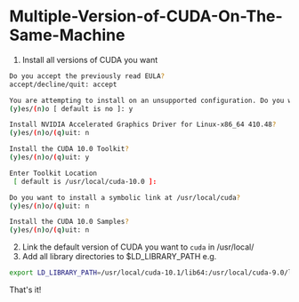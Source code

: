 # Multiple-Version-of-CUDA-On-The-Same-Machine
1. Install all versions of CUDA you want
```bash
Do you accept the previously read EULA?
accept/decline/quit: accept

You are attempting to install on an unsupported configuration. Do you wish to continue?
(y)es/(n)o [ default is no ]: y

Install NVIDIA Accelerated Graphics Driver for Linux-x86_64 410.48?
(y)es/(n)o/(q)uit: n

Install the CUDA 10.0 Toolkit?
(y)es/(n)o/(q)uit: y

Enter Toolkit Location
 [ default is /usr/local/cuda-10.0 ]:

Do you want to install a symbolic link at /usr/local/cuda?
(y)es/(n)o/(q)uit: n

Install the CUDA 10.0 Samples?
(y)es/(n)o/(q)uit: n
```
2. Link the default version of CUDA you want to `cuda` in /usr/local/
3. Add all library directories to $LD_LIBRARY_PATH e.g.
```bash
export LD_LIBRARY_PATH=/usr/local/cuda-10.1/lib64:/usr/local/cuda-9.0/lib64
```
That's it!
